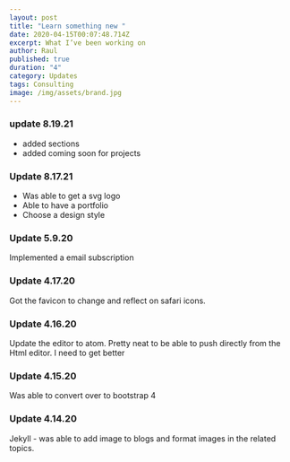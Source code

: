```yaml
---
layout: post
title: "Learn something new "
date: 2020-04-15T00:07:48.714Z
excerpt: What I’ve been working on
author: Raul
published: true
duration: "4"
category: Updates
tags: Consulting
image: /img/assets/brand.jpg
---
```

### update 8.19.21

* added sections 
* added coming soon for projects

### Update 8.17.21

* Was able to get a svg logo
* Able to have a portfolio
* Choose a design style

### Update 5.9.20

Implemented a email subscription

### Update 4.17.20

Got the favicon to change and reflect on safari icons.

### Update 4.16.20

Update the editor to atom. Pretty neat to be able to push directly from the Html editor. I need to get better

### Update 4.15.20

Was able to convert over to bootstrap 4

### Update 4.14.20

Jekyll - was able to add image to blogs and format images in the related topics.